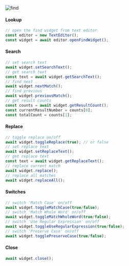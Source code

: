 ![find](https://user-images.githubusercontent.com/4181232/122541820-5fd60f00-d02a-11eb-99de-2c304bdc5dfe.png)

#### Lookup
```typescript
// open the find widget from text editor
const editor = new TextEditor();
const widget = await editor.openFindWidget();
```

#### Search
```typescript
// set search text
await widget.setSearchText();
// get search text
const text = await widget.getSearchText();
// find next
await widget.nextMatch();
// find previous
await widget.previousMatch();
// get result counts
const counts = await widget.getResultCount();
const currentResultNumber = counts[0];
const totalCount = counts[1];
```

#### Replace
```typescript
// toggle replace on/off
await widget.toggleReplace(true); // or false
// set replace text
await widget.setReplaceText();
// get replace text
const text = await widget.getReplaceText();
// replace current match
await widget.replace();
// replace all matches
await widget.replaceAll();
```

#### Switches
```typescript
// switch 'Match Case' on/off
await widget.toggleMatchCase(true/false);
// switch 'Match Whole Word' on/off
await widget.toggleMatchWholeWord(true/false);
// switch 'Use Regular Expression' on/off
await widget.toggleUseRegularExpression(true/false);
// switch 'Preserve Case' on/off
await widget.togglePreserveCase(true/false);
```

#### Close
```typescript
await widget.close();
```